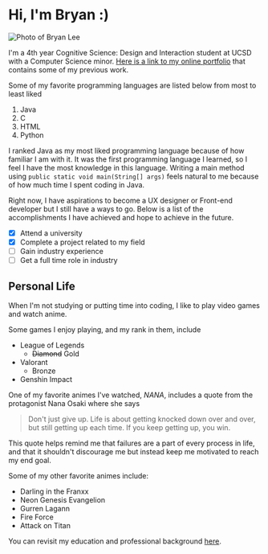 # Hi, I'm Bryan :)

![Photo of Bryan Lee](https://i.imgur.com/M6esttN.jpg)

I'm a 4th year Cognitive Science: Design and Interaction student at UCSD with a Computer Science minor. [Here is a link to my online portfolio](https://www.bryanxlee.com/) that contains some of my previous work.

Some of my favorite programming languages are listed below from most to least liked
1. Java
2. C
3. HTML
4. Python

I ranked Java as my most liked programming language because of how familiar I am with it. It was the first programming language I learned, so I feel I have the most knowledge in this language. Writing a main method using ```public static void main(String[] args)``` feels natural to me because of how much time I spent coding in Java.

Right now, I have aspirations to become a UX designer or Front-end developer but I still have a ways to go. Below is a list of the accomplishments I have achieved and hope to achieve in the future.
- [x] Attend a university
- [x] Complete a project related to my field
- [ ] Gain industry experience
- [ ] Get a full time role in industry

## Personal Life
When I'm not studying or putting time into coding, I like to play video games and watch anime.

Some games I enjoy playing, and my rank in them, include
- League of Legends
  - ~~Diamond~~ Gold
- Valorant
  - Bronze  
- Genshin Impact

One of my favorite animes I've watched, *NANA*, includes a quote from the protagonist Nana Osaki where she says
> Don't just give up. Life is about getting knocked down over and over, but still getting up each time. If you keep getting up, you win.

This quote helps remind me that failures are a part of every process in life, and that it shouldn't discourage me but instead keep me motivated to reach my end goal.

Some of my other favorite animes include:
- Darling in the Franxx
- Neon Genesis Evangelion
- Gurren Lagann
- Fire Force
- Attack on Titan

You can revisit my education and professional background [here](#hi-im-bryan-).